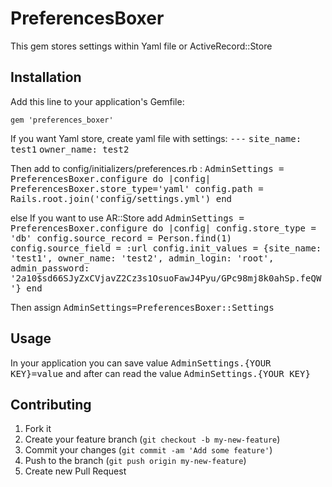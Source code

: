 # PreferencesBoxer

This gem stores settings within Yaml file or ActiveRecord::Store

## Installation

Add this line to your application's Gemfile:

    gem 'preferences_boxer'

If you want Yaml store, create yaml file with settings:
<tt> ---</tt>
<tt>site_name: test1</tt>
<tt>owner_name: test2</tt>

Then add to config/initializers/preferences.rb :
 <tt>AdminSettings = PreferencesBoxer.configure do |config|
   PreferencesBoxer.store_type='yaml'
   config.path = Rails.root.join('config/settings.yml')
 end</tt>

else If you want to use AR::Store add
<tt>AdminSettings = PreferencesBoxer.configure do |config|
  config.store_type = 'db'
  config.source_record = Person.find(1)
  config.source_field = :url
  config.init_values = {site_name: 'test1', owner_name: 'test2', admin_login: 'root', admin_password: '$2a$10$sd66SJyZxCVjavZ2Cz3s1OsuoFawJ4Pyu/GPc98mj8k0ahSp.feQW'}
end</tt>


Then assign 
<tt>AdminSettings=PreferencesBoxer::Settings</tt>

## Usage

In your application you can save value <tt>AdminSettings.{YOUR KEY}=value</tt> and after can read the value <tt>AdminSettings.{YOUR KEY}</tt>


## Contributing

1. Fork it
2. Create your feature branch (`git checkout -b my-new-feature`)
3. Commit your changes (`git commit -am 'Add some feature'`)
4. Push to the branch (`git push origin my-new-feature`)
5. Create new Pull Request
